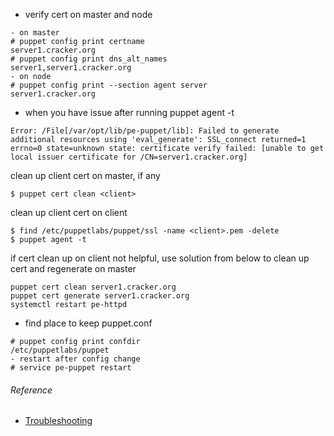 * verify cert on master and node
```
- on master
# puppet config print certname
server1.cracker.org
# puppet config print dns_alt_names
server1,server1.cracker.org
- on node
# puppet config print --section agent server
server1.cracker.org
```
* when you have issue after running puppet agent -t
```
Error: /File[/var/opt/lib/pe-puppet/lib]: Failed to generate additional resources using 'eval_generate': SSL_connect returned=1 errno=0 state=unknown state: certificate verify failed: [unable to get local issuer certificate for /CN=server1.cracker.org]
```
clean up client cert on master, if any
```
$ puppet cert clean <client>
```
clean up client cert on client
```
$ find /etc/puppetlabs/puppet/ssl -name <client>.pem -delete
$ puppet agent -t
```
if cert clean up on client not helpful, use solution from below to clean up cert and regenerate on master
```
puppet cert clean server1.cracker.org
puppet cert generate server1.cracker.org
systemctl restart pe-httpd
```
* find place to keep puppet.conf 
```
# puppet config print confdir
/etc/puppetlabs/puppet
- restart after config change
# service pe-puppet restart
```
###### Reference
   * [Troubleshooting](https://docs.puppetlabs.com/guides/troubleshooting.html)
